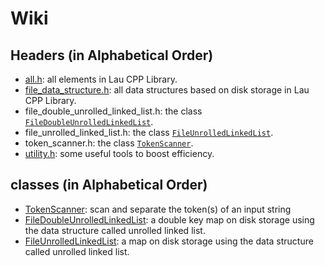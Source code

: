 # Wiki

## Headers (in Alphabetical Order)
- [all.h](wiki/all_en.md): all elements in Lau CPP Library.
- [file_data_structure.h](wiki/file_data_structure_en.md): all data
  structures based on disk storage in Lau CPP Library.
- file_double_unrolled_linked_list.h: the class
  [`FileDoubleUnrolledLinkedList`](wiki/file_double_unrolled_linked_list_en.md).
- file_unrolled_linked_list.h: the class
  [`FileUnrolledLinkedList`](wiki/file_unrolled_linked_list_en.md).
- token_scanner.h: the class [`TokenScanner`](wiki/token_scanner_en.md).
- [utility.h](wiki/utility_en.md): some useful tools to boost efficiency.

## classes (in Alphabetical Order)
- [TokenScanner](wiki/token_scanner_en.md): scan and separate the token(s) of an input string
- [FileDoubleUnrolledLinkedList](wiki/file_double_unrolled_linked_list_en.md):
  a double key map on disk storage using the data structure called unrolled
  linked list.
- [FileUnrolledLinkedList](wiki/file_unrolled_linked_list_en.md):
  a map on disk storage using the data structure called unrolled linked list.